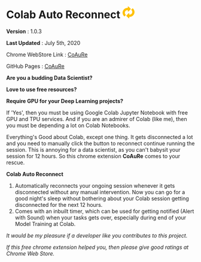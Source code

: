 # Colab Auto Reconnect ![logo](images/colab_reconnect32.png)

**Version** : 1.0.3

**Last Updated** : July 5th, 2020

Chrome WebStore Link : [CoAuRe](https://chrome.google.com/webstore/detail/colab-auto-reconnect/nbcihfbfamjlfiopdcemmohoojdecjid)

GitHub Pages : [CoAuRe](https://zohebabai.github.io/Colab_Auto_Reconnect/)

**Are you a budding Data Scientist?**

**Love to use free resources?**

**Require GPU for your Deep Learning projects?**

If 'Yes', then you must be using Google Colab Jupyter Notebook with free GPU and TPU services. And if you are an admirer of Colab (like me), then you must be depending a lot on Colab Notebooks. 

Everything's Good about Colab, except one thing. It gets disconnected a lot and you need to manually click the button to reconnect continue running the session. This is annoying for a data scientist, as you can't babysit your session for 12 hours. So this chrome extension **CoAuRe** comes to your rescue.

**Colab Auto Reconnect**  
1. Automatically reconnects your ongoing session whenever it gets disconnected without any manual intervention. Now you can go for a good night's sleep without bothering about your Colab session getting disconnected for the next 12 hours. 
2. Comes with an inbuilt timer, which can be used for getting notified (Alert with Sound) when your tasks gets over, especially during end of your Model Training at Colab.


*It would be my pleasure if a developer like you contributes to this project.*

*If this free chrome extension helped you, then please give good ratings at Chrome Web Store.*
